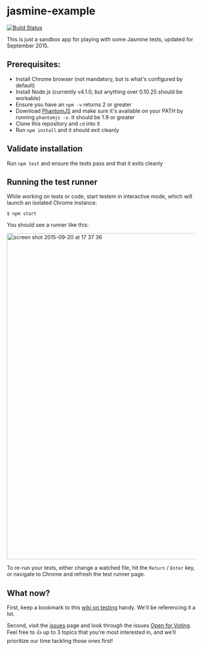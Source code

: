 # jasmine-example

[![Build Status](https://travis-ci.org/testdouble/jasmine-example.svg)](https://travis-ci.org/testdouble/jasmine-example)

This is just a sandbox app for playing with some Jasmine tests, updated for September 2015.

## Prerequisites:

* Install Chrome browser (not mandatory, but is what's configured by default)
* Install Node.js (currently v4.1.0, but anything over 0.10.25 should be workable)
* Ensure you have an `npm -v` returns 2 or greater
* Download [PhantomJS](http://phantomjs.org/download.html) and make sure it's available on your PATH by 
running `phantomjs -v`. It should be 1.9 or greater
* Clone this repository and `cd` into it
* Run `npm install` and it should exit cleanly

## Validate installation

Run `npm test` and ensure the tests pass and that it exits cleanly

## Running the test runner

While working on tests or code, start testem in interactive mode, which will launch an isolated Chrome instance:

```
$ npm start
```

You should see a runner like this:

<img width="870" alt="screen shot 2015-09-20 at 17 37 36" src="https://cloud.githubusercontent.com/assets/79303/9983030/4b749438-5fbe-11e5-909b-15b4dc18fedb.png">

To re-run your tests, either change a watched file, hit the `Return` / `Enter` key, or navigate to Chrome and refresh the test runner page.

## What now?

First, keep a bookmark to this [wiki on testing](https://github.com/testdouble/contributing-tests/wiki) handy. We'll be referencing it a lot.

Second, visit the [issues](https://github.com/testdouble/jasmine-example/issues) page and look through the issues [Open for Voting](https://github.com/testdouble/jasmine-example/labels/Open%20for%20voting). Feel free to :+1: up to 3 topics that you're most interested in, and we'll prioritize our time tackling those ones first! 
